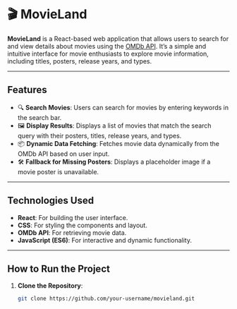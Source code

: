 # 🎬 MovieLand

**MovieLand** is a React-based web application that allows users to search for and view details about movies using the [OMDb API](http://www.omdbapi.com/). It’s a simple and intuitive interface for movie enthusiasts to explore movie information, including titles, posters, release years, and types.

---

## Features

- 🔍 **Search Movies**: Users can search for movies by entering keywords in the search bar.
- 🖼️ **Display Results**: Displays a list of movies that match the search query with their posters, titles, release years, and types.
- 📦 **Dynamic Data Fetching**: Fetches movie data dynamically from the OMDb API based on user input.
- 🛠️ **Fallback for Missing Posters**: Displays a placeholder image if a movie poster is unavailable.

---

## Technologies Used

- **React**: For building the user interface.
- **CSS**: For styling the components and layout.
- **OMDb API**: For retrieving movie data.
- **JavaScript (ES6)**: For interactive and dynamic functionality.

---

## How to Run the Project

1. **Clone the Repository**:
   ```bash
   git clone https://github.com/your-username/movieland.git
